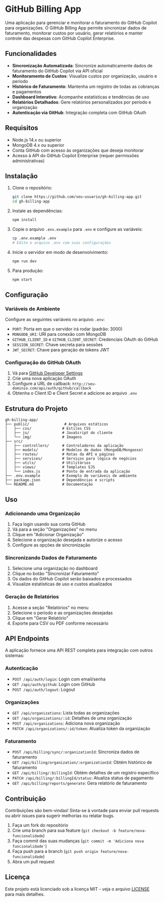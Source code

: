 # GitHub Billing App

Uma aplicação para gerenciar e monitorar o faturamento do GitHub Copilot para organizações. O GitHub Billing App permite sincronizar dados de faturamento, monitorar custos por usuário, gerar relatórios e manter controle das despesas com GitHub Copilot Enterprise.

## Funcionalidades

- **Sincronização Automatizada**: Sincronize automaticamente dados de faturamento do GitHub Copilot via API oficial
- **Monitoramento de Custos**: Visualize custos por organização, usuário e período
- **Histórico de Faturamento**: Mantenha um registro de todas as cobranças e pagamentos
- **Dashboard Interativo**: Acompanhe estatísticas e tendências de uso
- **Relatórios Detalhados**: Gere relatórios personalizados por período e organização
- **Autenticação via GitHub**: Integração completa com GitHub OAuth

## Requisitos

- Node.js 14.x ou superior
- MongoDB 4.x ou superior
- Conta GitHub com acesso às organizações que deseja monitorar
- Acesso à API do GitHub Copilot Enterprise (requer permissões administrativas)

## Instalação

1. Clone o repositório:
   ```bash
   git clone https://github.com/seu-usuario/gh-billing-app.git
   cd gh-billing-app
   ```

2. Instale as dependências:
   ```bash
   npm install
   ```

3. Copie o arquivo `.env.example` para `.env` e configure as variáveis:
   ```bash
   cp .env.example .env
   # Edite o arquivo .env com suas configurações
   ```

4. Inicie o servidor em modo de desenvolvimento:
   ```bash
   npm run dev
   ```

5. Para produção:
   ```bash
   npm start
   ```

## Configuração

### Variáveis de Ambiente

Configure as seguintes variáveis no arquivo `.env`:

- `PORT`: Porta em que o servidor irá rodar (padrão: 3000)
- `MONGODB_URI`: URI para conexão com MongoDB
- `GITHUB_CLIENT_ID` e `GITHUB_CLIENT_SECRET`: Credenciais OAuth do GitHub
- `SESSION_SECRET`: Chave secreta para sessões
- `JWT_SECRET`: Chave para geração de tokens JWT

### Configuração do GitHub OAuth

1. Vá para [GitHub Developer Settings](https://github.com/settings/developers)
2. Crie uma nova aplicação OAuth
3. Configure a URL de callback: `http://seu-dominio.com/api/auth/github/callback`
4. Obtenha o Client ID e Client Secret e adicione ao arquivo `.env`

## Estrutura do Projeto

```
gh-billing-app/
├── public/                # Arquivos estáticos
│   ├── css/              # Estilos CSS
│   ├── js/               # JavaScript do cliente
│   └── img/              # Imagens
├── src/
│   ├── controllers/      # Controladores da aplicação
│   ├── models/           # Modelos de dados (MongoDB/Mongoose)
│   ├── routes/           # Rotas da API e páginas
│   ├── services/         # Serviços para lógica de negócios
│   ├── utils/            # Utilitários
│   ├── views/            # Templates EJS
│   └── index.js          # Ponto de entrada da aplicação
├── .env.example          # Exemplo de variáveis de ambiente
├── package.json          # Dependências e scripts
└── README.md             # Documentação
```

## Uso

### Adicionando uma Organização

1. Faça login usando sua conta GitHub
2. Vá para a seção "Organizações" no menu
3. Clique em "Adicionar Organização"
4. Selecione a organização desejada e autorize o acesso
5. Configure as opções de sincronização

### Sincronizando Dados de Faturamento

1. Selecione uma organização no dashboard
2. Clique no botão "Sincronizar Faturamento"
3. Os dados do GitHub Copilot serão baixados e processados
4. Visualize estatísticas de uso e custos atualizados

### Geração de Relatórios

1. Acesse a seção "Relatórios" no menu
2. Selecione o período e as organizações desejadas
3. Clique em "Gerar Relatório"
4. Exporte para CSV ou PDF conforme necessário

## API Endpoints

A aplicação fornece uma API REST completa para integração com outros sistemas:

### Autenticação
- `POST /api/auth/login`: Login com email/senha
- `GET /api/auth/github`: Login com GitHub
- `POST /api/auth/logout`: Logout

### Organizações
- `GET /api/organizations`: Lista todas as organizações
- `GET /api/organizations/:id`: Detalhes de uma organização
- `POST /api/organizations`: Adiciona nova organização
- `PATCH /api/organizations/:id/token`: Atualiza token da organização

### Faturamento
- `POST /api/billing/sync/:organizationId`: Sincroniza dados de faturamento
- `GET /api/billing/organization/:organizationId`: Obtém histórico de faturamento
- `GET /api/billing/:billingId`: Obtém detalhes de um registro específico
- `PATCH /api/billing/:billingId/status`: Atualiza status de pagamento
- `GET /api/billing/reports/generate`: Gera relatório de faturamento

## Contribuição

Contribuições são bem-vindas! Sinta-se à vontade para enviar pull requests ou abrir issues para sugerir melhorias ou relatar bugs.

1. Faça um fork do repositório
2. Crie uma branch para sua feature (`git checkout -b feature/nova-funcionalidade`)
3. Faça commit das suas mudanças (`git commit -m 'Adiciona nova funcionalidade'`)
4. Faça push para a branch (`git push origin feature/nova-funcionalidade`)
5. Abra um pull request

## Licença

Este projeto está licenciado sob a licença MIT - veja o arquivo [LICENSE](LICENSE) para mais detalhes.
